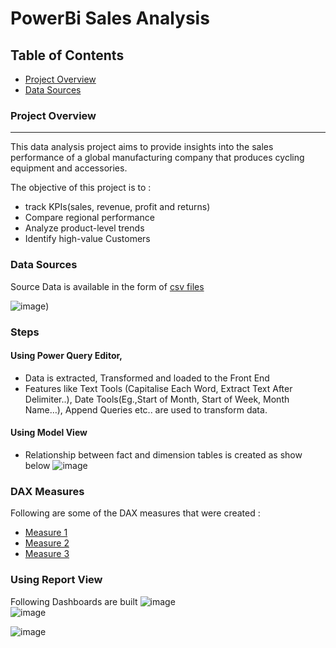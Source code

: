 # PowerBi Sales Analysis

## Table of Contents

- [Project Overview](#project-overview)
- [Data Sources](#data-sources)

### Project Overview
---
This data analysis project aims to provide insights into the sales performance of a global manufacturing company that produces cycling equipment and accessories. 

The objective of this project is to :
-	track KPIs(sales, revenue, profit and returns) 
-	Compare regional performance
-	Analyze product-level trends
-	Identify high-value Customers

### Data Sources
Source Data is available in the form of [csv files](https://github.com/krishuGIT/PowerBi-Sales-Analysis/tree/main/Data%20Source)

![image](https://github.com/krishuGIT/PowerBi-Sales-Analysis/blob/main/Other%20Files/Tables.png))

### Steps
#### Using Power Query Editor, 
-	Data is extracted, Transformed and loaded to the Front End
-	Features like Text Tools (Capitalise Each Word, Extract Text After Delimiter..), Date Tools(Eg.,Start of Month, Start of Week, Month Name…), Append Queries etc.. are used to transform data.
#### Using Model View
-	Relationship between fact and dimension tables is created as show below
![image](https://github.com/krishuGIT/PowerBi-Sales-Analysis/blob/main/Other%20Files/Data%20Model.png)
### DAX Measures
Following are some of the DAX measures that were created :
- [Measure 1](https://github.com/krishuGIT/PowerBi-Sales-Analysis/blob/main/Other%20Files/DAX%201.png)
- [Measure 2](https://github.com/krishuGIT/PowerBi-Sales-Analysis/blob/main/Other%20Files/DAX%202.png)
- [Measure 3](https://github.com/krishuGIT/PowerBi-Sales-Analysis/blob/main/Other%20Files/DAX%203.png)
### Using Report View
Following Dashboards are built
![image](https://github.com/krishuGIT/PowerBi-Sales-Analysis/blob/main/Other%20Files/Exec%20Dashboard.png)
</br>
![image](https://github.com/krishuGIT/PowerBi-Sales-Analysis/blob/main/Other%20Files/Customer%20Report.png)

![image](https://github.com/krishuGIT/PowerBi-Sales-Analysis/blob/main/Other%20Files/Product.png)

